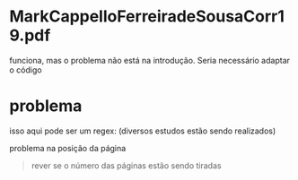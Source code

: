 # MarkCappelloFerreiradeSousaCorr19.pdf
funciona, mas o problema não está na introdução. Seria necessário adaptar o código


# problema
isso aqui pode ser um regex: (diversos estudos estão sendo realizados)


problema na posição da página

> rever se o número das páginas estão sendo tiradas